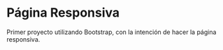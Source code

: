 # Página Responsiva
Primer proyecto utilizando Bootstrap, con la intención de hacer la página responsiva.
